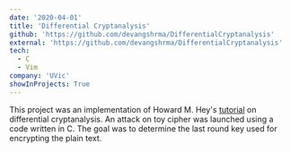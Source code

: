 ```yaml
---
date: '2020-04-01'
title: 'Differential Cryptanalysis'
github: 'https://github.com/devangshrma/DifferentialCryptanalysis'
external: 'https://github.com/devangshrma/DifferentialCryptanalysis'
tech:
  - C
  - Vim
company: 'UVic'
showInProjects: True
---
```


This project was an implementation of Howard M. Hey's [tutorial][tut] on differential cryptanalysis. An attack on toy cipher was launched using a code written in C. The goal was to determine the last round key used for encrypting the plain text.

[tut]: https://www.engr.mun.ca/~howard/PAPERS/ldc_tutorial.pdf
